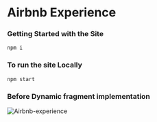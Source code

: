 # Airbnb Experience

### Getting Started with the Site

`npm i`

### To run the site Locally

`npm start`

### Before Dynamic fragment implementation

![Airbnb-experience](https://user-images.githubusercontent.com/100896783/161469918-24d1c7a7-cc5b-49ac-b733-ed82e3b6448e.png)
